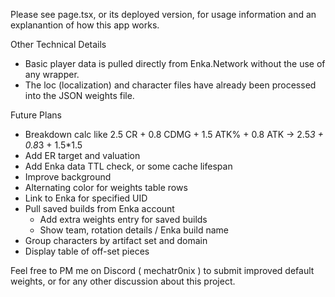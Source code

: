 Please see page.tsx, or its deployed version, for usage information and an explanantion of how this app works.

Other Technical Details

- Basic player data is pulled directly from Enka.Network without the use of any wrapper.
- The loc (localization) and character files have already been processed into the JSON weights file.

Future Plans

- Breakdown calc like
    2.5 CR + 0.8 CDMG + 1.5 ATK% + 0.8 ATK -> 2.5*3 + 0.8*3 + 1.5*1.5
- Add ER target and valuation
- Add Enka data TTL check, or some cache lifespan
- Improve background
- Alternating color for weights table rows
- Link to Enka for specified UID
- Pull saved builds from Enka account
  - Add extra weights entry for saved builds
  - Show team, rotation details / Enka build name
- Group characters by artifact set and domain
- Display table of off-set pieces

Feel free to PM me on Discord ( mechatr0nix ) to submit improved default weights, or for any other discussion about this project.
